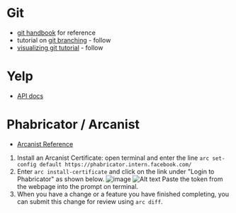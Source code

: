 # Git

* [git handbook](https://guides.github.com/introduction/git-handbook/) for reference
* tutorial on [git branching](https://learngitbranching.js.org/) - follow
* [visualizing git tutorial](http://git-school.github.io/visualizing-git/) - follow 

# Yelp

* [API docs](https://www.yelp.com/developers/documentation/v3) 

# Phabricator / Arcanist 

* [Arcanist Reference](https://our.intern.facebook.com/intern/wiki/Arcanist/#installing-an-arcanist-c)
1. Install an Arcanist Certificate: open terminal and enter the line ```arc set-config default https://phabricator.intern.facebook.com/```
2. Enter ```arc install-certificate``` and click on the link under "Login to Phabricator" as shown below.
![image](https://imgur.com/a/BCcFByq)
![Alt text](https://imgur.com/a/BCcFByq?raw=true "Title")
Paste the token from the webpage into the prompt on terminal.   
3. When you have a change or a feature you have finished completing, you can submit this change for review using ```arc diff```. 



